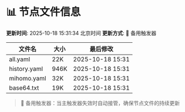 # 📊 节点文件信息

**更新时间**: 2025-10-18 15:31:34 北京时间
**更新方式**: 🔄 备用触发器

| 文件名 | 大小 | 最后修改 |
|--------|------|----------|
| all.yaml | 22K | 2025-10-18 15:31 |
| history.yaml | 946K | 2025-10-18 15:31 |
| mihomo.yaml | 32K | 2025-10-18 15:31 |
| base64.txt | 19K | 2025-10-18 15:31 |

> 🔄 备用触发器：当主触发器失效时自动接管，确保节点文件的持续更新
